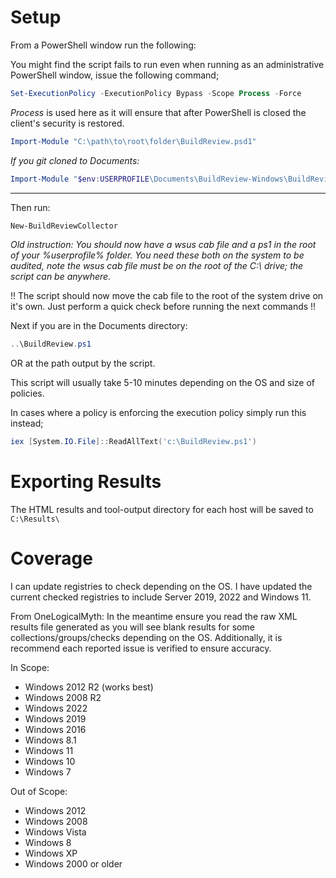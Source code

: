 # Setup
From a PowerShell window run the following:

You might find the script fails to run even when running as an administrative PowerShell window, issue the following command;
```PowerShell
Set-ExecutionPolicy -ExecutionPolicy Bypass -Scope Process -Force
```

*Process* is used here as it will ensure that after PowerShell is closed the client's security is restored.


```PowerShell
Import-Module "C:\path\to\root\folder\BuildReview.psd1"
```

_If you git cloned to Documents:_
```PowerShell
Import-Module "$env:USERPROFILE\Documents\BuildReview-Windows\BuildReview.psd1"
```
---

Then run:

```PowerShell
New-BuildReviewCollector
```

_Old instruction:_
_You should now have a wsus cab file and a ps1 in the root of your %userprofile% folder. You need these both on the system to be audited, note the wsus cab file must be on the root of the C:\ drive; the script can be anywhere._

!! The script should now move the cab file to the root of the system drive on it's own. Just perform a quick check before running the next commands !!



Next if you are in the Documents directory:

```PowerShell
..\BuildReview.ps1
```


OR at the path output by the script.


This script will usually take 5-10 minutes depending on the OS and size of policies.

In cases where a policy is enforcing the execution policy simply run this instead;
```PowerShell
iex [System.IO.File]::ReadAllText('c:\BuildReview.ps1')
```

# Exporting Results
The HTML results and tool-output directory for each host will be saved to `C:\Results\`


# Coverage

I can update registries to check depending on the OS. I have updated the current checked registries to include Server 2019, 2022 and Windows 11.


From OneLogicalMyth:
In the meantime ensure you read the raw XML results file generated as you will see blank results for some collections/groups/checks depending on the OS. Additionally, it is recommend each reported issue is verified to ensure accuracy.

In Scope:
* Windows 2012 R2 (works best)
* Windows 2008 R2
* Windows 2022
* Windows 2019
* Windows 2016
* Windows 8.1
* Windows 11
* Windows 10
* Windows 7

Out of Scope:
* Windows 2012
* Windows 2008
* Windows Vista
* Windows 8
* Windows XP
* Windows 2000 or older
